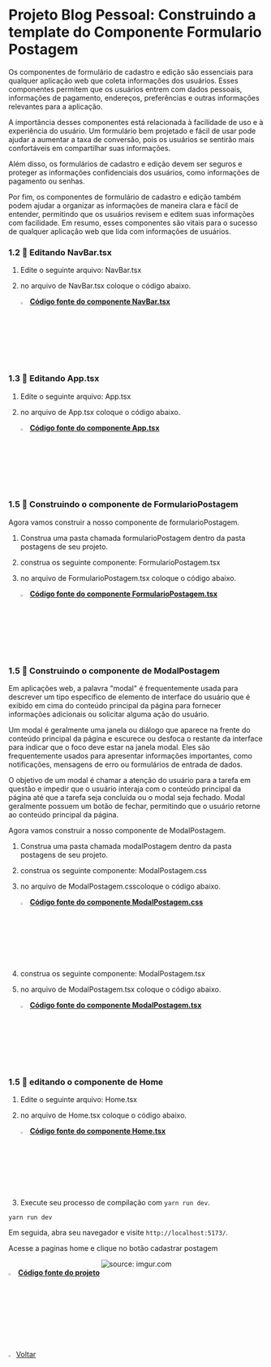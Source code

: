 ﻿<h1>Projeto Blog Pessoal: Construindo a template do Componente Formulario Postagem</h1>

Os componentes de formulário de cadastro e edição são essenciais para qualquer aplicação web que coleta informações dos usuários. Esses componentes permitem que os usuários entrem com dados pessoais, informações de pagamento, endereços, preferências e outras informações relevantes para a aplicação.

A importância desses componentes está relacionada à facilidade de uso e à experiência do usuário. Um formulário bem projetado e fácil de usar pode ajudar a aumentar a taxa de conversão, pois os usuários se sentirão mais confortáveis em compartilhar suas informações.

Além disso, os formulários de cadastro e edição devem ser seguros e proteger as informações confidenciais dos usuários, como informações de pagamento ou senhas.

Por fim, os componentes de formulário de cadastro e edição também podem ajudar a organizar as informações de maneira clara e fácil de entender, permitindo que os usuários revisem e editem suas informações com facilidade. Em resumo, esses componentes são vitais para o sucesso de qualquer aplicação web que lida com informações de usuários.

<h3>1.2 👣 Editando NavBar.tsx </h3>

1. Edite o seguinte arquivo: NavBar.tsx

2. no arquivo de NavBar.tsx coloque o código abaixo.

   <div align="left"><img src="https://i.imgur.com/JACNZiR.png" title="source: imgur.com" width="3%"/> <a href="https://github.com/LucasCapSilva/blog-pessoal-react-2023/blob/cadastrar-tema-template/src/components/navbar/Navbar.tsx" target="_blank"><b>Código fonte do componente NavBar.tsx</b></a> 

<h3>1.3 👣 Editando App.tsx </h3>

1. Edite o seguinte arquivo: App.tsx

2. no arquivo de App.tsx coloque o código abaixo.

   <div align="left"><img src="https://i.imgur.com/JACNZiR.png" title="source: imgur.com" width="3%"/> <a href="https://github.com/LucasCapSilva/blog-pessoal-react-2023/blob/cadastrar-tema-template/src/App.tsx" target="_blank"><b>Código fonte do componente App.tsx</b></a> 

<h3>1.5 👣 Construindo o componente de FormularioPostagem </h3>

Agora vamos construir a nosso componente de formularioPostagem.

1. Construa uma pasta chamada formularioPostagem dentro da pasta postagens de seu projeto.

2. construa os seguinte componente: FormularioPostagem.tsx

3. no arquivo de FormularioPostagem.tsx coloque o código abaixo.

   <div align="left"><img src="https://i.imgur.com/JACNZiR.png" title="source: imgur.com" width="3%"/> <a href="https://github.com/LucasCapSilva/blog-pessoal-react-2023/blob/cadastrar-postagem-template/src/components/postagens/formularioPostagem/FormularioPostagem.tsx" target="_blank"><b>Código fonte do componente FormularioPostagem.tsx</b></a> 

<h3>1.5 👣 Construindo o componente de ModalPostagem </h3>

Em aplicações web, a palavra "modal" é frequentemente usada para descrever um tipo específico de elemento de interface do usuário que é exibido em cima do conteúdo principal da página para fornecer informações adicionais ou solicitar alguma ação do usuário.

Um modal é geralmente uma janela ou diálogo que aparece na frente do conteúdo principal da página e escurece ou desfoca o restante da interface para indicar que o foco deve estar na janela modal. Eles são frequentemente usados para apresentar informações importantes, como notificações, mensagens de erro ou formulários de entrada de dados.

O objetivo de um modal é chamar a atenção do usuário para a tarefa em questão e impedir que o usuário interaja com o conteúdo principal da página até que a tarefa seja concluída ou o modal seja fechado. Modal geralmente possuem um botão de fechar, permitindo que o usuário retorne ao conteúdo principal da página.

Agora vamos construir a nosso componente de ModalPostagem.

1. Construa uma pasta chamada modalPostagem dentro da pasta postagens de seu projeto.

2. construa os seguinte componente: ModalPostagem.css

3. no arquivo de ModalPostagem.csscoloque o código abaixo.

   <div align="left"><img src="https://i.imgur.com/JACNZiR.png" title="source: imgur.com" width="3%"/> <a href="https://github.com/LucasCapSilva/blog-pessoal-react-2023/blob/cadastrar-postagem-template/src/components/postagens/modalPostagem/ModalPostagem.css" target="_blank"><b>Código fonte do componente ModalPostagem.css</b></a> 

4. construa os seguinte componente: ModalPostagem.tsx

5. no arquivo de ModalPostagem.tsx coloque o código abaixo.

   <div align="left"><img src="https://i.imgur.com/JACNZiR.png" title="source: imgur.com" width="3%"/> <a href="https://github.com/LucasCapSilva/blog-pessoal-react-2023/blob/cadastrar-postagem-template/src/components/postagens/modalPostagem/ModalPostagem.tsxx" target="_blank"><b>Código fonte do componente ModalPostagem.tsx</b></a> 

<h3>1.5 👣 editando o componente de Home </h3>

1. Edite o seguinte arquivo: Home.tsx

2. no arquivo de Home.tsx coloque o código abaixo.

   <div align="left"><img src="https://i.imgur.com/JACNZiR.png" title="source: imgur.com" width="3%"/> <a href="https://github.com/LucasCapSilva/blog-pessoal-react-2023/blob/cadastrar-postagem-template/src/pages/home/Home.tsx" target="_blank"><b>Código fonte do componente Home.tsx</b></a> 

3. Execute seu processo de compilação com `yarn run dev`.

```
yarn run dev
```

Em seguida, abra seu navegador e visite `http://localhost:5173/`. 

Acesse a paginas home e clique no botão cadastrar postagem

<div align="center"><img src="https://i.imgur.com/CXIm0DZ.png" title="source: imgur.com" /></div>

<div align="left"><img src="https://i.imgur.com/JACNZiR.png" title="source: imgur.com" width="3%"/> <a href="https://github.com/LucasCapSilva/blog-pessoal-react-2023/tree/cadastrar-postagem-template" target="_blank"><b>Código fonte do projeto</b></a></div>

<br />

<br />

<div align="left"><a href="README.md"><img src="https://i.imgur.com/XMgF3gl.png" title="source: imgur.com" width="3%"/>Voltar</a></div>
